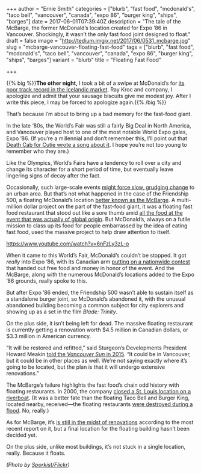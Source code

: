 +++
author = "Ernie Smith"
categories = ["blurb", "fast food", "mcdonald's", "taco bell", "vancouver", "canada", "expo 86", "burger king", "ships", "barges"]
date = 2017-06-01T07:39:40Z
description = "The tale of the McBarge, the former McDonald’s location created for Expo ’86 in Vancouver. Shockingly, it wasn’t the only fast food joint designed to float."
draft = false
image = "http://tedium.imgix.net/2017/06/0531_mcbarge.jpg"
slug = "mcbarge-vancouver-floating-fast-food"
tags = ["blurb", "fast food", "mcdonald's", "taco bell", "vancouver", "canada", "expo 86", "burger king", "ships", "barges"]
variant = "blurb"
title = "Floating Fast Food"

+++

{{% big %}}**The other night,** I took a bit of a swipe at McDonald’s for [its poor track record in the Icelandic market](http://tedium.co/2017/05/29/iceland-airlines-history/). Ray Kroc and company, I apologize and admit that your sausage biscuits give me modest joy. After I write this piece, I may be forced to apologize again.{{% /big %}}

That’s because I’m about to bring up a bad memory for the fast-food giant.

In the late ‘80s, the World’s Fair was still a fairly Big Deal in North America, and Vancouver played host to one of the most notable World Expo galas, Expo ’86. (If you’re a millennial and don’t remember this, I’ll point out that [Death Cab for Cutie wrote a song about it](https://www.youtube.com/watch?v=4hHbVvTuuV4). I hope you’re not too young to remember who they are.)

Like the Olympics, World’s Fairs have a tendency to roll over a city and change its character for a short period of time, but eventually leave lingering signs of decay after the fact. 

Occasionally, such large-scale events [might force slow, grudging change](http://tedium.co/2017/04/26/utah-bar-restaurant-sign-regulation/) to an urban area. But that’s not what happened in the case of the Friendship 500, a floating McDonald’s location [better known as the McBarge](http://www.atlasobscura.com/places/friendship-500). A multi-million dollar project on the part of the fast-food giant, it was a floating fast food restaurant that stood out like a sore thumb amid [all the food at the event that was actually of global origin](https://www.newspapers.com/clip/11394333/expo_86_food/). But McDonald’s, always on a futile mission to class up its food for people embarrassed by the idea of eating fast food, used the massive project to help draw attention to itself.

https://www.youtube.com/watch?v=6nFzLy3zL-o

When it came to this World’s Fair, McDonald’s couldn’t be stopped. It got *really* into Expo ’86, with its Canadian arm [putting on a nationwide contest](https://www.youtube.com/watch?v=6nFzLy3zL-o) that handed out free food and money in honor of the event. And the McBarge, along with the numerous McDonald’s locations added to the Expo ’86 grounds, really spoke to this. 

But after Expo ’86 ended, the Friendship 500 wasn’t able to sustain itself as a standalone burger joint, so McDonald’s abandoned it, with the unusual abandoned building becoming a common subject for city explorers and showing up as a set in the film *Blade: Trinity*.

On the plus side, it isn’t being left for dead. The massive floating restaurant is currently getting a renovation worth $4.5 million in Canadian dollars, or $3.3 million in American currency.

“It will be restored and refitted,” said Sturgeon’s Developments President Howard Meakin [told the *Vancouver Sun* in 2015](http://www.vancouversun.com/expo+mcbarge+embarks+future/11605956/story.html). “It could be in Vancouver, but it could be in other places as well. We’re not saying exactly where it’s going to be located, but the plan is that it will undergo extensive renovations.” 

The McBarge’s failure highlights the fast food’s chain odd history with floating restaurants. In 2000, the company [closed a St. Louis location on a riverboat](http://www.bizjournals.com/stlouis/stories/2000/11/06/daily16.html). (It was a better fate than the floating Taco Bell and Burger King, located nearby, received—the floating restaurants [were destroyed during a flood](http://www.missourinet.com/2013/08/01/wwii-minesweeper-sunk-at-st-louis-20-years-ago-today/). No, really.)

As for McBarge, it’s [is still in the midst of renovations](https://laurabrougham.wordpress.com/2017/04/03/future-of-mcbarge-still-a-secret/) according to the most recent report on it, but a final location for the floating building hasn’t been decided yet.

On the plus side, unlike most buildings, it’s not stuck in a single location, really. Because it floats.

*(Photo by [Sporkist/Flickr](https://www.flickr.com/photos/sporkist/182499023/))*